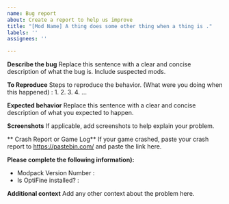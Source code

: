```yaml
---
name: Bug report
about: Create a report to help us improve
title: "[Mod Name] A thing does some other thing when a thing is ."
labels: ''
assignees: ''

---
```


**Describe the bug**
Replace this sentence with a clear and concise description of what the bug is. Include suspected mods.

**To Reproduce**
Steps to reproduce the behavior. (What were you doing when this happened) :
1.
2.
3.
4.
 ...

**Expected behavior**
Replace this sentence with a clear and concise description of what you expected to happen.

**Screenshots**
If applicable, add screenshots to help explain your problem.

** Crash Report or Game Log**
If your game crashed, paste your crash report to https://pastebin.com/ and paste the link here.

**Please complete the following information):**
 - Modpack Version Number :
 - Is OptiFine installed? : 

**Additional context**
Add any other context about the problem here.
